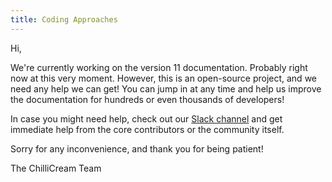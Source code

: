 ```yaml
---
title: Coding Approaches
---
```


Hi,

We're currently working on the version 11 documentation. Probably right now at this very moment. However, this is an open-source project, and we need any help we can get! You can jump in at any time and help us improve the documentation for hundreds or even thousands of developers!

In case you might need help, check out our [Slack channel](https://join.slack.com/t/hotchocolategraphql/shared_invite/enQtNTA4NjA0ODYwOTQ0LTViMzA2MTM4OWYwYjIxYzViYmM0YmZhYjdiNzBjOTg2ZmU1YmMwNDZiYjUyZWZlMzNiMTk1OWUxNWZhMzQwY2Q) and get immediate help from the core contributors or the community itself.

Sorry for any inconvenience, and thank you for being patient!

The ChilliCream Team

<br><br><br>
